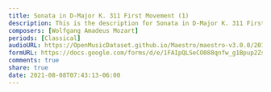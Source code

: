 ```yaml
---
title: Sonata in D-Major K. 311 First Movement (1)
description: This is the description for Sonata in D-Major K. 311 First Movement by Wolfgang Amadeus Mozart
composers: [Wolfgang Amadeus Mozart]
periods: [Classical]
audioURL: https://OpenMusicDataset.github.io/Maestro/maestro-v3.0.0/2011/MIDI-Unprocessed_07_R1_2011_MID--AUDIO_R1-D3_04_Track04_wav.midi
formURL: https://docs.google.com/forms/d/e/1FAIpQLSeCO088qnfw_g1Bpup2Zsk2f8aRRQAVCv5kkoERU4AJGazU_g/viewform
comments: true
share: true
date: 2021-08-08T07:43:13-06:00
---
```

